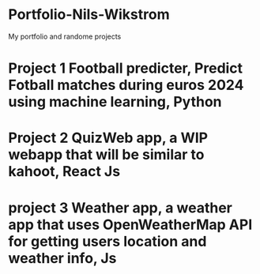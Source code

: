 # Portfolio-Nils-Wikstrom
 My portfolio and randome projects
# Project 1 Football predicter, Predict Fotball matches during euros 2024 using machine learning, Python 

# Project 2 QuizWeb app, a WIP webapp that will be similar to kahoot, React Js

# project 3 Weather app, a weather app that uses OpenWeatherMap API for getting users location and weather info, Js 
